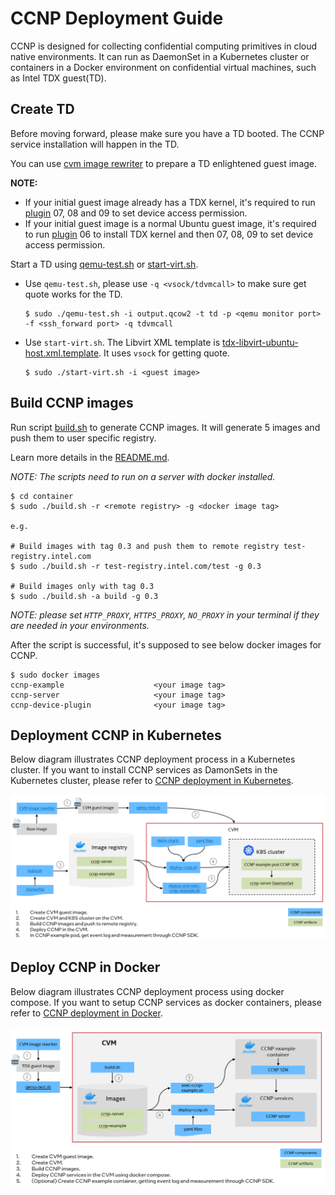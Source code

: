 # CCNP Deployment Guide

CCNP is designed for collecting confidential computing primitives in cloud native environments. It can run as DaemonSet in a Kubernetes cluster or containers in a Docker environment on confidential virtual machines, such as Intel TDX guest(TD). 

## Create TD

Before moving forward, please make sure you have a TD booted. The CCNP service installation will happen in the TD.

You can use [cvm image rewriter](../tools/cvm-image-rewriter/README.md) to prepare a TD enlightened guest image.

**NOTE:**
 - If your initial guest image already has a TDX kernel, it's required to run [plugin](../tools/cvm-image-rewriter/plugins/) 07, 08 and 09 to set device access permission.
 - If your initial guest image is a normal Ubuntu guest image, it's required to run [plugin](../tools/cvm-image-rewriter/plugins/) 06 to install TDX kernel and then 07, 08, 09 to set device access permission.
 
Start a TD using [qemu-test.sh](../tools/cvm-image-rewriter/qemu-test.sh) or [start-virt.sh](../tools/cvm-image-rewriter/start-virt.sh).

 - Use `qemu-test.sh`, please use `-q <vsock/tdvmcall>` to make sure get quote works for the TD.
    ```
    $ sudo ./qemu-test.sh -i output.qcow2 -t td -p <qemu monitor port> -f <ssh_forward port> -q tdvmcall
    ```

- Use `start-virt.sh`. The Libvirt XML template is [tdx-libvirt-ubuntu-host.xml.template](../tools/cvm-image-rewriter/tdx-libvirt-ubuntu-host.xml.template). It uses `vsock` for getting quote.
    ```
    $ sudo ./start-virt.sh -i <guest image>
    ```

## Build CCNP images

Run script [build.sh](../container/build.sh) to generate CCNP images. It will generate 5 images and push them to user specific registry.

Learn more details in the [README.md](../container/README.md).

_NOTE: The scripts need to run on a server with docker installed._

```
$ cd container
$ sudo ./build.sh -r <remote registry> -g <docker image tag>

e.g.

# Build images with tag 0.3 and push them to remote registry test-registry.intel.com
$ sudo ./build.sh -r test-registry.intel.com/test -g 0.3

# Build images only with tag 0.3
$ sudo ./build.sh -a build -g 0.3
```

_NOTE: please set `HTTP_PROXY`, `HTTPS_PROXY`, `NO_PROXY` in your terminal if they are needed in your environments._

After the script is successful, it's supposed to see below docker images for CCNP.

```
$ sudo docker images
ccnp-example                    <your image tag>
ccnp-server                     <your image tag>
ccnp-device-plugin              <your image tag>
```

## Deployment CCNP in Kubernetes

Below diagram illustrates CCNP deployment process in a Kubernetes cluster. If you want to install CCNP services as DamonSets in the Kubernetes cluster, please refer to [CCNP deployment in Kubernetes](./kubernetes/README.md).

![Deployment diagram](../docs/ccnp-deployment-k8s.png)


## Deploy CCNP in Docker

Below diagram illustrates CCNP deployment process using docker compose. If you want to setup CCNP services as docker containers, please refer to [CCNP deployment in Docker](./docker-compose/README.md).

![Deployment diagram](../docs/ccnp-deployment-docker.png)
